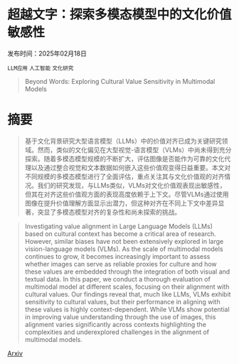 # 超越文字：探索多模态模型中的文化价值敏感性

发布时间：2025年02月18日

`LLM应用` `人工智能` `文化研究`

> Beyond Words: Exploring Cultural Value Sensitivity in Multimodal Models

# 摘要

> 基于文化背景研究大型语言模型（LLMs）中的价值对齐已成为关键研究领域。然而，类似的文化偏见在大型视觉-语言模型（VLMs）中尚未得到充分探索。随着多模态模型规模的不断扩大，评估图像是否能作为可靠的文化代理以及通过整合视觉和文本数据如何嵌入这些价值观变得日益重要。本文对不同规模的多模态模型进行了全面评估，重点关注其与文化价值观的对齐情况。我们的研究发现，与LLMs类似，VLMs对文化价值观表现出敏感性，但其在对齐这些价值观方面的表现高度依赖于上下文。尽管VLMs通过使用图像在提升价值理解方面显示出潜力，但这种对齐在不同上下文中差异显著，突显了多模态模型对齐的复杂性和尚未探索的挑战。

> Investigating value alignment in Large Language Models (LLMs) based on cultural context has become a critical area of research. However, similar biases have not been extensively explored in large vision-language models (VLMs). As the scale of multimodal models continues to grow, it becomes increasingly important to assess whether images can serve as reliable proxies for culture and how these values are embedded through the integration of both visual and textual data. In this paper, we conduct a thorough evaluation of multimodal model at different scales, focusing on their alignment with cultural values. Our findings reveal that, much like LLMs, VLMs exhibit sensitivity to cultural values, but their performance in aligning with these values is highly context-dependent. While VLMs show potential in improving value understanding through the use of images, this alignment varies significantly across contexts highlighting the complexities and underexplored challenges in the alignment of multimodal models.

[Arxiv](https://arxiv.org/abs/2502.14906)